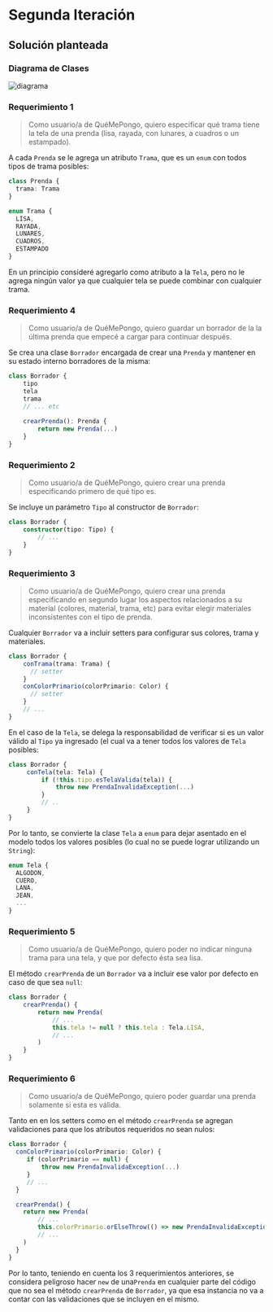 # Segunda Iteración

## Solución planteada

### Diagrama de Clases

![diagrama](http://www.plantuml.com/plantuml/proxy?cache=no&src=https://raw.githubusercontent.com/RaniAgus/dds-jv-2022-que-me-pongo/main/docs/diagramas/iteracion-2.puml)

### Requerimiento 1

> Como usuario/a de QuéMePongo, quiero especificar qué trama tiene la tela de
  una prenda (lisa, rayada, con lunares, a cuadros o un estampado).

A cada `Prenda` se le agrega un atributo `Trama`, que es un `enum` con todos 
tipos de trama posibles:

```ts
class Prenda {
  trama: Trama
}

enum Trama {
  LISA,
  RAYADA,
  LUNARES,
  CUADROS,
  ESTAMPADO
}
```
En un principio consideré agregarlo como atributo a la `Tela`, pero no le 
agrega ningún valor ya que cualquier tela se puede combinar con cualquier trama.

### Requerimiento 4

> Como usuario/a de QuéMePongo, quiero guardar un borrador de la la última
prenda que empecé a cargar para continuar después.

Se crea una clase `Borrador` encargada de crear una `Prenda` y mantener en 
su estado interno borradores de la misma:

```ts
class Borrador {
    tipo
    tela
    trama
    // ... etc
    
    crearPrenda(): Prenda {
        return new Prenda(...)
    }
}

```

### Requerimiento 2

> Como usuario/a de QuéMePongo, quiero crear una prenda especificando primero de
  qué tipo es.

Se incluye un parámetro `Tipo` al constructor de `Borrador`:

```ts
class Borrador {
    constructor(tipo: Tipo) { 
        // ... 
    }
}
```

### Requerimiento 3

> Como usuario/a de QuéMePongo, quiero crear una prenda especificando en segundo
  lugar los aspectos relacionados a su material (colores, material, trama, etc)
  para evitar elegir materiales inconsistentes con el tipo de prenda.

Cualquier `Borrador` va a incluir setters para configurar sus colores, trama y
materiales. 

```ts
class Borrador {
    conTrama(trama: Trama) {
      // setter   
    }
    conColorPrimario(colorPrimario: Color) {
      // setter
    }
    // ...
}
```

En el caso de la `Tela`, se delega la responsabilidad de verificar si es un 
valor válido al `Tipo` ya ingresado (el cual va a tener todos los valores de 
`Tela` posibles:

```ts
class Borrador {
     conTela(tela: Tela) {
         if (!this.tipo.esTelaValida(tela)) {
             throw new PrendaInvalidaException(...)
         }
         // ..
     }
}

```
Por lo tanto, se convierte la clase `Tela` a `enum` para dejar asentado en el 
modelo todos los valores posibles (lo cual no se puede lograr utilizando un 
`String`):

```ts
enum Tela {
  ALGODON,
  CUERO,
  LANA,
  JEAN,
  ...
}
```

### Requerimiento 5

> Como usuario/a de QuéMePongo, quiero poder no indicar ninguna trama para una
  tela, y que por defecto ésta sea lisa.

El método `crearPrenda` de un `Borrador` va a incluir ese valor por defecto en
caso de que sea `null`:

```ts
class Borrador {
    crearPrenda() {
        return new Prenda(
            // ...
            this.tela != null ? this.tela : Tela.LISA, 
            // ...
        )
    }
}
```

### Requerimiento 6

> Como usuario/a de QuéMePongo, quiero poder guardar una prenda solamente si
  esta es válida.

Tanto en en los setters como en el método `crearPrenda` se agregan validaciones 
para que los atributos requeridos no sean nulos:

```ts
class Borrador {
  conColorPrimario(colorPrimario: Color) {
     if (colorPrimario == null) {
         throw new PrendaInvalidaException(...)
     }
     // ...
  }

  crearPrenda() {
    return new Prenda(
        // ...
        this.colorPrimario.orElseThrow(() => new PrendaInvalidaException(...)),
        // ...
    )
  }
}
```

Por lo tanto, teniendo en cuenta los 3 requerimientos anteriores, se considera 
peligroso hacer `new` de una`Prenda` en cualquier parte del código que no sea el
método `crearPrenda` de `Borrador`, ya que esa instancia no va a contar con las 
validaciones que se incluyen en el mismo.

<!--
## Cambios post Puesta en Común

### Diagrama de Clases

![diagrama](http://www.plantuml.com/plantuml/proxy?cache=no&src=https://raw.githubusercontent.com/RaniAgus/dds-jv-2022-que-me-pongo/main/docs/diagramas/iteracion-2-cambios.puml)

### Requerimiento 1

### Requerimiento 2

...

### Requerimiento N
-->